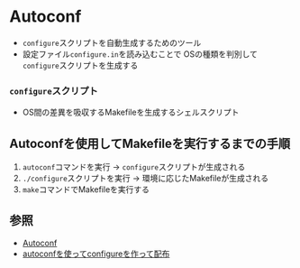 # Autoconf
- `configure`スクリプトを自動生成するためのツール
- 設定ファイル`configure.in`を読み込むことで
  OSの種類を判別して`configure`スクリプトを生成する

### `configure`スクリプト
- OS間の差異を吸収するMakefileを生成するシェルスクリプト

## Autoconfを使用してMakefileを実行するまでの手順
1. `autoconf`コマンドを実行 -> `configure`スクリプトが生成される
2. `./configure`スクリプトを実行 -> 環境に応じたMakefileが生成される
3. `make`コマンドでMakefileを実行する

## 参照
- [Autoconf](https://www.gnu.org/software/autoconf/)
- [autoconfを使ってconfigureを作って配布](https://nullnull.hatenablog.com/entry/20120711/1342014234)
